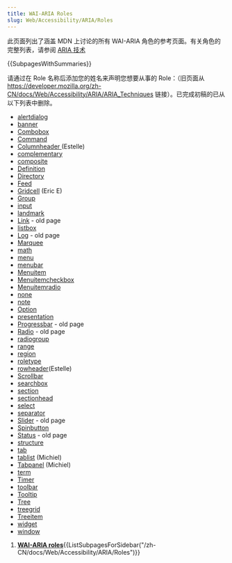 ```yaml
---
title: WAI-ARIA Roles
slug: Web/Accessibility/ARIA/Roles
---
```

此页面列出了涵盖 MDN 上讨论的所有 WAI-ARIA 角色的参考页面。有关角色的完整列表，请参阅 [ARIA 技术](/zh-CN/docs/Web/Accessibility/ARIA/ARIA_Techniques)

{{SubpagesWithSummaries}}

<div class="hidden"><p>请通过在 Role 名称后添加您的姓名来声明您想要从事的 Role：（旧页面从 <a href="/zh-CN/docs/Web/Accessibility/ARIA/ARIA_Techniques">https://developer.mozilla.org/zh-CN/docs/Web/Accessibility/ARIA/ARIA_Techniques</a> 链接）。已完成初稿的已从以下列表中删除。</p><ul><li><a href="/zh-CN/docs/Web/Accessibility/ARIA/Roles/Alertdialog_Role">alertdialog</a></li><li><a href="/zh-CN/docs/Web/Accessibility/ARIA/Roles/Banner_role">banner</a></li><li><a href="/zh-CN/docs/Web/Accessibility/ARIA/Roles/Combobox_Role">Combobox</a></li><li><a href="/zh-CN/docs/Web/Accessibility/ARIA/Roles/Command_Role">Command</a></li><li><a href="/zh-CN/docs/Web/Accessibility/ARIA/Roles/Columnheader_Role">Columnheader </a>(Estelle)</li><li><a href="/zh-CN/docs/Web/Accessibility/ARIA/Roles/Complementary_role">complementary</a></li><li><a href="/zh-CN/docs/Web/Accessibility/ARIA/Roles/Composite_Role">composite</a></li><li><a href="/zh-CN/docs/Web/Accessibility/ARIA/Roles/Definition_Role">Definition</a></li><li><a href="/zh-CN/docs/Web/Accessibility/ARIA/Roles/Directory_Role">Directory</a></li><li><a href="/zh-CN/docs/Web/Accessibility/ARIA/Roles/Feed_Role">Feed</a></li><li><a href="/zh-CN/docs/Web/Accessibility/ARIA/Roles/Gridcell_role">Gridcell</a> (Eric E)</li><li><a href="/zh-CN/docs/Web/Accessibility/ARIA/Roles/Group_Role">Group</a></li><li><a href="/zh-CN/docs/Web/Accessibility/ARIA/Roles/Input_Role">input</a></li><li><a href="/zh-CN/docs/Web/Accessibility/ARIA/Roles/Landmark_Role">landmark</a></li><li><a href="/zh-CN/docs/Web/Accessibility/ARIA/Roles/Link_Role">Link</a> - old page</li><li><a href="/zh-CN/docs/Web/Accessibility/ARIA/Roles/listbox_role">listbox</a></li><li><a href="/zh-CN/docs/Web/Accessibility/ARIA/Roles/Log_Role">Log</a> - old page</li><li><a href="/zh-CN/docs/Web/Accessibility/ARIA/Roles/Marquee_Role">Marquee</a></li><li><a href="/zh-CN/docs/Web/Accessibility/ARIA/Roles/Math_Role">math</a></li><li><a href="/zh-CN/docs/Web/Accessibility/ARIA/Roles/Menu_Role">menu</a></li><li><a href="/zh-CN/docs/Web/Accessibility/ARIA/Roles/Menubar_Role">menubar</a></li><li><a href="/zh-CN/docs/Web/Accessibility/ARIA/Roles/Menuiitem_Role">Menuitem</a></li><li><a href="/zh-CN/docs/Web/Accessibility/ARIA/Roles/Menuitemcheckbox_Role">Menuitemcheckbox</a></li><li><a href="/zh-CN/docs/Web/Accessibility/ARIA/Roles/Menuitemradio_Role">Menuitemradio</a></li><li><a href="/zh-CN/docs/Web/Accessibility/ARIA/Roles/None_Role">none</a></li><li><a href="/zh-CN/docs/Web/Accessibility/ARIA/Roles/Note_Role">note</a></li><li><a href="/zh-CN/docs/Web/Accessibility/ARIA/Roles/Option_Role">Option</a></li><li><a href="/zh-CN/docs/Web/Accessibility/ARIA/Roles/Presentation_Role">presentation</a></li><li><a href="/zh-CN/docs/Web/Accessibility/ARIA/Roles/Progressbar_Role">Progressbar</a> - old page</li><li><a href="/zh-CN/docs/Web/Accessibility/ARIA/Roles/Radio_Role">Radio</a> - old page</li><li><a href="/zh-CN/docs/Web/Accessibility/ARIA/Roles/Radiogroup_Role">radiogroup</a></li><li><a href="/zh-CN/docs/Web/Accessibility/ARIA/Roles/Range_Role">range</a></li><li><a href="/zh-CN/docs/Web/Accessibility/ARIA/Roles/Region_role">region</a></li><li><a href="/zh-CN/docs/Web/Accessibility/ARIA/Roles/Roletype_Role">roletype</a></li><li><a href="/zh-CN/docs/Web/Accessibility/ARIA/Roles/Rowheader_Role">rowheader</a>(Estelle)</li><li><a href="/zh-CN/docs/Web/Accessibility/ARIA/Roles/Scrollbar_Role">Scrollbar</a></li><li><a href="/zh-CN/docs/Web/Accessibility/ARIA/Roles/Searchbox_Role">searchbox</a></li><li><a href="/zh-CN/docs/Web/Accessibility/ARIA/Roles/Section_Role">section</a></li><li><a href="/zh-CN/docs/Web/Accessibility/ARIA/Roles/Sectionhead_Role">sectionhead</a></li><li><a href="/zh-CN/docs/Web/Accessibility/ARIA/Roles/Select_Role">select</a></li><li><a href="/zh-CN/docs/Web/Accessibility/ARIA/Roles/Separator_Role">separator</a></li><li><a href="/zh-CN/docs/Web/Accessibility/ARIA/Roles/Slider_Role">Slider</a> - old page</li><li><a href="/zh-CN/docs/Web/Accessibility/ARIA/Roles/Spinbutton_Role">Spinbutton</a></li><li><a href="/zh-CN/docs/Web/Accessibility/ARIA/Roles/Status_Role">Status</a> - old page</li><li><a href="/zh-CN/docs/Web/Accessibility/ARIA/Roles/Structure_Role">structure</a></li><li><a href="/zh-CN/docs/Web/Accessibility/ARIA/Roles/Tab_Role">tab</a></li><li><a href="/zh-CN/docs/Web/Accessibility/ARIA/Roles/Tablist_Role">tablist</a> (Michiel)</li><li><a href="/zh-CN/docs/Web/Accessibility/ARIA/Roles/Tabpanel_Role">Tabpanel</a> (Michiel)</li><li><a href="/zh-CN/docs/Web/Accessibility/ARIA/Roles/Term_Role">term</a></li><li><a href="/zh-CN/docs/Web/Accessibility/ARIA/Roles/Time_Role">Timer</a></li><li><a href="/zh-CN/docs/Web/Accessibility/ARIA/Roles/Toolbar_Role">toolbar</a></li><li><a href="/zh-CN/docs/Web/Accessibility/ARIA/Roles/Tooltip_Role">Tooltip</a></li><li><a href="/zh-CN/docs/Web/Accessibility/ARIA/Roles/Tree_Role">Tree</a></li><li><a href="/zh-CN/docs/Web/Accessibility/ARIA/Roles/Treegrid_Role">treegrid</a></li><li><a href="/zh-CN/docs/Web/Accessibility/ARIA/Roles/Treeitem_Role">Treeitem</a></li><li><a href="/zh-CN/docs/Web/Accessibility/ARIA/Roles/Widget_Role">widget</a></li><li><a href="/zh-CN/docs/Web/Accessibility/ARIA/Roles/Window_Role">window</a></li></ul></div>

<section id="Quick_links"><ol><li><a href="/zh-CN/docs/Web/Accessibility/ARIA/Roles"><strong>WAI-ARIA roles</strong></a>{{ListSubpagesForSidebar("/zh-CN/docs/Web/Accessibility/ARIA/Roles")}}</li></ol></section>
